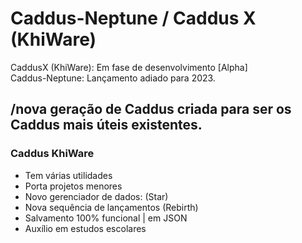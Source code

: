 # Caddus-Neptune / Caddus X (KhiWare)
CaddusX (KhiWare): Em fase de desenvolvimento [Alpha]     
Caddus-Neptune: Lançamento adiado para 2023.

## /nova geração de Caddus criada para ser os Caddus mais úteis existentes.
### Caddus KhiWare
- Tem várias utilidades
- Porta projetos menores
- Novo gerenciador de dados: (Star)
- Nova sequência de lançamentos (Rebirth)
- Salvamento 100% funcional | em JSON
- Auxílio em estudos escolares
